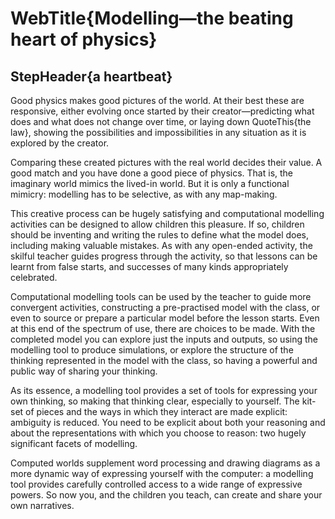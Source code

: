 # WebTitle{Modelling—the beating heart of physics}

## StepHeader{a heartbeat}

Good physics makes good pictures of the world. At their best these are responsive, either evolving once started by their creator—predicting what does and what does not change over time, or laying down QuoteThis{the law}, showing the possibilities and impossibilities in any situation as it is explored by the creator.

Comparing these created pictures with the real world decides their value. A good match and you have done a good piece of physics. That is, the imaginary world mimics the lived-in world. But it is only a functional mimicry: modelling has to be selective, as with any map-making.

This creative process can be hugely satisfying and computational modelling activities can be designed to allow children this pleasure. If so, children should be inventing and writing the rules to define what the model does, including making valuable mistakes. As with any open-ended activity, the skilful teacher guides progress through the activity, so that lessons can be learnt from false starts, and successes of many kinds appropriately celebrated.

Computational modelling tools can be used by the teacher to guide more convergent activities, constructing a pre-practised model with the class, or even to source or prepare a particular model before the lesson starts. Even at this end of the spectrum of use, there are choices to be made. With the completed model you can explore just the inputs and outputs, so using the modelling tool to produce simulations, or explore the structure of the thinking represented in the model with the class, so having a powerful and public way of sharing your thinking.

As its essence, a modelling tool provides a set of tools for expressing your own thinking, so making that thinking clear, especially to yourself. The kit-set of pieces and the ways in which they interact are made explicit: ambiguity is reduced. You need to be explicit about both your reasoning and about the representations with which you choose to reason: two hugely significant facets of modelling.

Computed worlds supplement word processing and drawing diagrams as a more dynamic way of expressing yourself with the computer: a modelling tool provides carefully controlled access to a wide range of expressive powers. So now you, and the children you teach, can create and share your own narratives.
